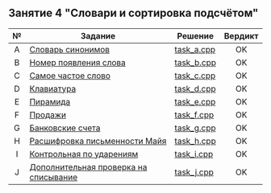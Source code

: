 ## Занятие 4 "Словари и сортировка подсчётом"
| № | Задание | Решение | Вердикт |
| :-: | - | - | :-: |
| A | [Словарь синонимов](https://contest.yandex.ru/contest/27665/problems/A/) | [task_a.cpp](task_a.cpp) | OK |
| B | [Номер появления слова](https://contest.yandex.ru/contest/27665/problems/B/) | [task_b.cpp](task_b.cpp) | OK |
| C | [Самое частое слово](https://contest.yandex.ru/contest/27665/problems/C/) | [task_c.cpp](task_c.cpp) | OK |
| D | [Клавиатура](https://contest.yandex.ru/contest/27665/problems/D/) | [task_d.cpp](task_d.cpp) | OK |
| E | [Пирамида](https://contest.yandex.ru/contest/27665/problems/E/) | [task_e.cpp](task_e.cpp) | OK |
| F | [Продажи](https://contest.yandex.ru/contest/27665/problems/F/) | [task_f.cpp](task_f.cpp) | OK |
| G | [Банковские счета](https://contest.yandex.ru/contest/27665/problems/G/) | [task_g.cpp](task_g.cpp) | OK |
| H | [Расшифровка письменности Майя](https://contest.yandex.ru/contest/27665/problems/H/) | [task_h.cpp](task_h.cpp) | OK |
| I | [Контрольная по ударениям](https://contest.yandex.ru/contest/27665/problems/I/) | [task_i.cpp](task_i.cpp) | OK |
| J | [Дополнительная проверка на списывание](https://contest.yandex.ru/contest/27665/problems/J/) | [task_j.cpp](task_j.cpp) | OK |